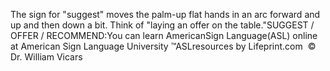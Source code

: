 The sign for "suggest" moves the palm-up flat hands in an arc forward and up and then down a bit.
  Think of "laying an offer on the table."SUGGEST / OFFER / RECOMMEND:You can learn 
		AmericanSign 
		Language(ASL) online at American Sign Language University ™ASLresources by Lifeprint.com  ©  Dr. William Vicars